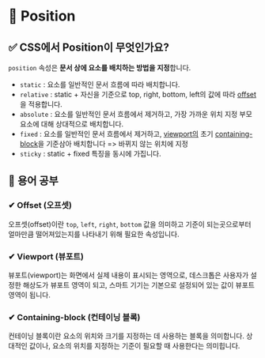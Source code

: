 # 📌 Position
## ✅ CSS에서 Position이 무엇인가요?
`position` 속성은 **문서 상에 요소를 배치하는 방법을 지정**합니다.
- `static` : 요소를 일반적인 문서 흐름에 따라 배치합니다.
- `relative` : static + 자신을 기준으로 top, right, bottom, left의 값에 따라 [offset](#offset-오프셋)을 적용합니다.
- `absolute` : 요소를 일반적인 문서 흐름에서 제거하고, 가장 가까운 위치 지정 부모 요소에 대해 상대적으로 배치합니다.
- `fixed` : 요소를 일반적인 문서 흐름에서 제거하고, [viewport의](#viewport-뷰포트) 초기 [containing-block](#containing-block-컨테이닝-블록)을 기준삼아 배치합니다 => 바뀌지 않는 위치에 지정
- `sticky` : static + fixed 특징을 동시에 가집니다.



## 📕 용어 공부
### ✔ Offset (오프셋)
오프셋(offset)이란 `top`, `left`, `right`, `bottom` 값을 의미하고 기준이 되는곳으로부터 얼마만큼 떨어져있는지를 나타내기 위해 필요한 속성입니다.
### ✔ Viewport (뷰포트)
뷰포트(viewport)는 화면에서 실제 내용이 표시되는 영역으로, 데스크톱은 사용자가 설정한 해상도가 뷰포트 영역이 되고, 스마트 기기는 기본으로 설정되어 있는 값이 뷰포트 영역이 됩니다.
### ✔ Containing-block (컨테이닝 블록)
컨테이닝 블록이란 요소의 위치와 크기를 지정하는 데 사용하는 블록을 의미합니다. 상대적인 값이나, 요소의 위치를 지정하는 기준이 필요할 때 사용한다는 의미힙니다.
